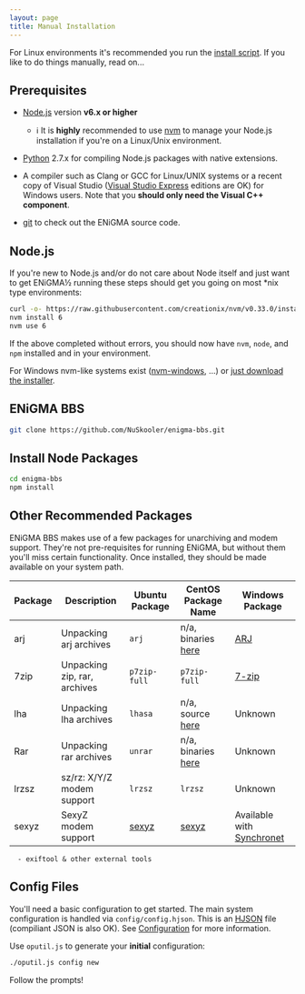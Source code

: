 ```yaml
---
layout: page
title: Manual Installation
---
```

For Linux environments it's recommended you run the [install script](install-script.md). If you like to 
do things manually, read on...

## Prerequisites
* [Node.js](https://nodejs.org/) version **v6.x or higher**
  * :information_source: It is **highly** recommended to use [nvm](https://github.com/creationix/nvm) to manage your 
  Node.js installation if you're on a Linux/Unix environment.
  
* [Python](https://www.python.org/downloads/) 2.7.x for compiling Node.js packages with native extensions.

* A compiler such as Clang or GCC for Linux/UNIX systems or a recent copy of Visual Studio 
([Visual Studio Express](https://www.visualstudio.com/en-us/products/visual-studio-express-vs.aspx) editions 
are OK) for Windows users. Note that you **should only need the Visual C++ component**.

* [git](https://git-scm.com/downloads) to check out the ENiGMA source code.  
 
## Node.js
If you're new to Node.js and/or do not care about Node itself and just want to get ENiGMA½ running 
these steps should get you going on most \*nix type environments:

```bash
curl -o- https://raw.githubusercontent.com/creationix/nvm/v0.33.0/install.sh | bash
nvm install 6
nvm use 6
```

If the above completed without errors, you should now have `nvm`, `node`, and `npm` installed and in your environment.

For Windows nvm-like systems exist ([nvm-windows](https://github.com/coreybutler/nvm-windows), ...) or [just download the installer](https://nodejs.org/en/download/).

  
## ENiGMA BBS
```bash
git clone https://github.com/NuSkooler/enigma-bbs.git
```

## Install Node Packages
```bash
cd enigma-bbs
npm install
```

## Other Recommended Packages

ENiGMA BBS makes use of a few packages for unarchiving and modem support. They're not pre-requisites for
running ENiGMA, but without them you'll miss certain functionality. Once installed, they should be made 
available on your system path.

| Package    | Description                       | Ubuntu Package                             | CentOS Package Name                               | Windows Package                                                  |
|------------|-----------------------------------|--------------------------------------------|---------------------------------------------------|------------------------------------------------------------------|
| arj        | Unpacking arj archives            | `arj`                                      | n/a, binaries [here](http://arj.sourceforge.net/) | [ARJ](http://arj.sourceforge.net/)                               |
| 7zip       | Unpacking zip, rar, archives  | `p7zip-full`                               | `p7zip-full`                                      | [7-zip](http://www.7-zip.org/)                                   |
| lha        | Unpacking lha archives  | `lhasa`                               | n/a, source [here](http://www2m.biglobe.ne.jp/~dolphin/lha/lha.htm)                                      | Unknown                                   |
| Rar        | Unpacking rar archives  | `unrar`                               | n/a, binaries [here](https://www.rarlab.com/download.htm)                                      | Unknown                                   |
| lrzsz      | sz/rz: X/Y/Z modem support        | `lrzsz`                                    | `lrzsz`                                           | Unknown                                                          | 
| sexyz      | SexyZ modem support               | [sexyz](https://l33t.codes/outgoing/sexyz) | [sexyz](https://l33t.codes/outgoing/sexyz)        | Available with [Synchronet](http://wiki.synchro.net/install:win) |

      - exiftool & other external tools

## Config Files

You'll need a basic configuration to get started. The main system configuration is handled via 
`config/config.hjson`. This is an [HJSON](http://hjson.org/) file (compiliant JSON is also OK). 
See [Configuration](../configuration/) for more information.

Use `oputil.js` to generate your **initial** configuration: 

```bash
./oputil.js config new
```

Follow the prompts!
